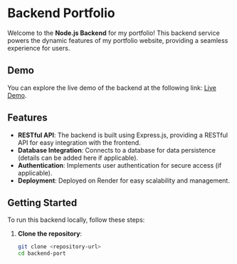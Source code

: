 # Backend Portfolio

Welcome to the **Node.js Backend** for my portfolio! This backend service powers the dynamic features of my portfolio website, providing a seamless experience for users.

## Demo

You can explore the live demo of the backend at the following link: [Live Demo](https://backend2-y2tn.onrender.com).

## Features

- **RESTful API**: The backend is built using Express.js, providing a RESTful API for easy integration with the frontend.
- **Database Integration**: Connects to a database for data persistence (details can be added here if applicable).
- **Authentication**: Implements user authentication for secure access (if applicable).
- **Deployment**: Deployed on Render for easy scalability and management.

## Getting Started

To run this backend locally, follow these steps:

1. **Clone the repository**:
   ```bash
   git clone <repository-url>
   cd backend-port
